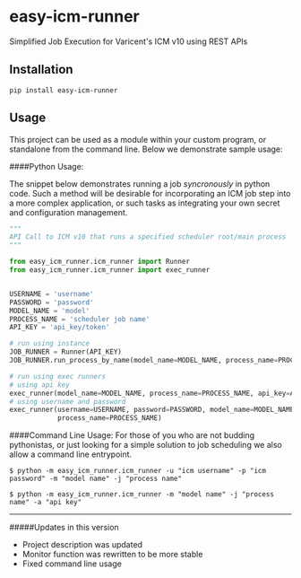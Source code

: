 # easy-icm-runner
Simplified Job Execution for Varicent's ICM v10 using REST APIs

## Installation
```
pip install easy-icm-runner
```

## Usage
This project can be used as a module within your custom program, or standalone from the command line.  Below we demonstrate sample usage:

####Python Usage:

The snippet below demonstrates running a job _syncronously_ in python code.  Such a method will be desirable for incorporating an ICM job step into a more complex application, or such tasks as integrating your own secret and configuration management.
```python
"""
API Call to ICM v10 that runs a specified scheduler root/main process
"""

from easy_icm_runner.icm_runner import Runner
from easy_icm_runner.icm_runner import exec_runner


USERNAME = 'username'
PASSWORD = 'password'
MODEL_NAME = 'model'
PROCESS_NAME = 'scheduler job name'
API_KEY = 'api_key/token'

# run using instance
JOB_RUNNER = Runner(API_KEY)
JOB_RUNNER.run_process_by_name(model_name=MODEL_NAME, process_name=PROCESS_NAME)

# run using exec runners
# using api key
exec_runner(model_name=MODEL_NAME, process_name=PROCESS_NAME, api_key=API_KEY)
# using username and password
exec_runner(username=USERNAME, password=PASSWORD, model_name=MODEL_NAME,
            process_name=PROCESS_NAME)

```

####Command Line Usage:
For those of you who are not budding pythonistas, or just looking for a simple solution to job scheduling we also allow a command line entrypoint.
```text
$ python -m easy_icm_runner.icm_runner -u "icm username" -p "icm password" -m "model name" -j "process name"
```
```text
$ python -m easy_icm_runner.icm_runner -m "model name" -j "process name" -a "api key"
```

------------
#####Updates in this version
- Project description was updated
- Monitor function was rewritten to be more stable
- Fixed command line usage
